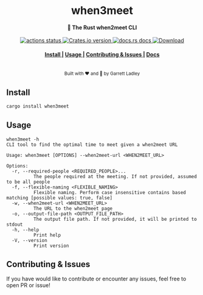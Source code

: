 <h1 align="center">when3meet</h1>
<div align="center">
 <strong>
   🦀 The Rust when2meet CLI
 </strong>
</div>

<br />


<div align="center">
  <!-- Github Actions -->
  <a href="https://github.com/garrettladley/when3meet/actions/workflows/general.yml">
    <img src="https://github.com/garrettladley/when3meet/actions/workflows/general.yml/badge.svg"
      alt="actions status" />
  </a>
  <!-- Version -->
  <a href="https://crates.io/crates/when3meet">
    <img src="https://img.shields.io/crates/v/when3meet.svg?style=flat-square"
    alt="Crates.io version" />
  </a>
  <!-- Docs -->
  <a href="https://docs.rs/when3meet">
    <img src="https://img.shields.io/badge/docs-latest-blue.svg?style=flat-square"
      alt="docs.rs docs" />
  </a>
  <!-- Downloads -->
  <a href="https://crates.io/crates/when3meet">
    <img src="https://img.shields.io/crates/d/when3meet.svg?style=flat-square"
      alt="Download" />
  </a>
</div>

<div align="center">
  <h4>
    <a href="#install">
      Install
    </a>
    <span> | </span>
    <a href="#usage">
      Usage
    </a>
    <span> | </span>
    <a href="#contributing--issues">
      Contributing & Issues
    </a>
    <span> | </span>
    <a href="https://docs.rs/when3meet">
      Docs
    </a>
  </h4>
</div>

<br />

<div align="center">
  <small>Built with ❤️ and 🦀 by Garrett Ladley</small>
</div>



## Install

```sh
cargo install when3meet
```

## Usage

```
when3meet -h
CLI tool to find the optimal time to meet given a when2meet URL

Usage: when3meet [OPTIONS] --when2meet-url <WHEN2MEET_URL>

Options:
  -r, --required-people <REQUIRED_PEOPLE>...
          The people required at the meeting. If not provided, assumed to be all people
  -f, --flexible-naming <FLEXIBLE_NAMING>
          Flexible naming. Perform case insensitive contains based matching [possible values: true, false]
  -w, --when2meet-url <WHEN2MEET_URL>
          The URL to the when2meet page
  -o, --output-file-path <OUTPUT_FILE_PATH>
          The output file path. If not provided, it will be printed to stdout
  -h, --help
          Print help
  -V, --version
          Print version
```

## Contributing & Issues

If you have would like to contribute or encounter any issues, feel free to open PR or issue!
